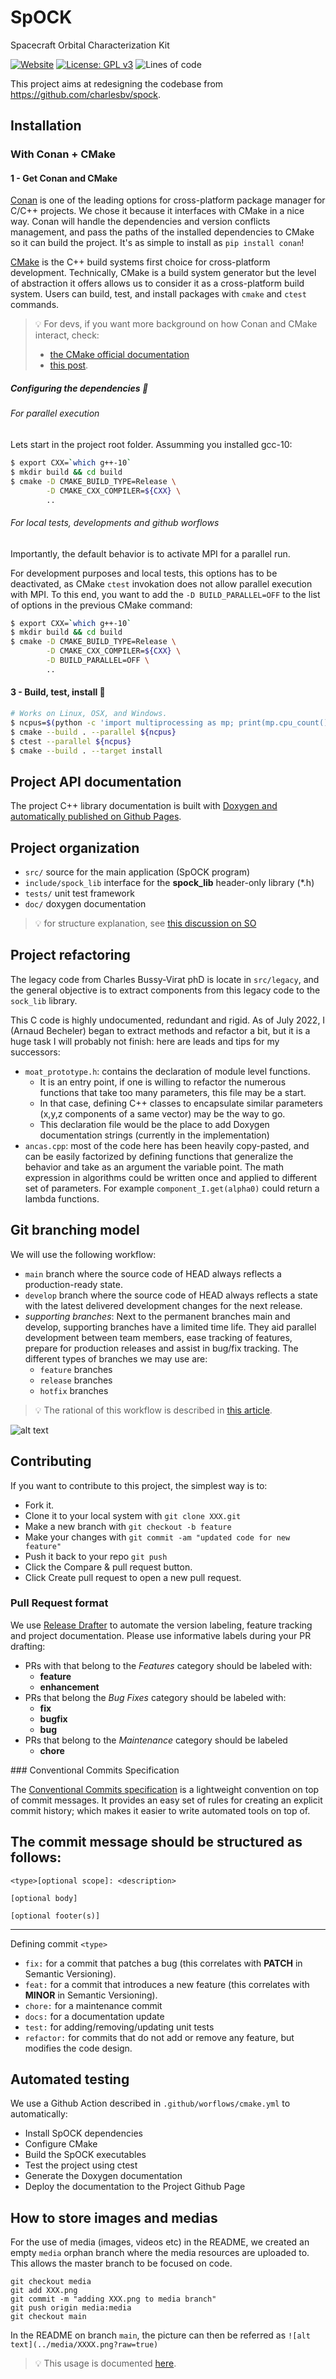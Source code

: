 # SpOCK

Spacecraft Orbital Characterization Kit

[![Website](https://img.shields.io/website?down_message=documentation%20offline&up_message=documentation%20online%21&url=https%3A%2F%2Fbecheler.github.io%2FSpOCK%2F)](https://becheler.github.io/SpOCK/)
[![License: GPL v3](https://img.shields.io/badge/License-GPLv3-blue.svg)](https://www.gnu.org/licenses/gpl-3.0)
![Lines of code](https://img.shields.io/tokei/lines/github/Becheler/SpOCK)

This project aims at redesigning the codebase from https://github.com/charlesbv/spock.

## Installation

### With Conan + CMake

#### 1 - Get Conan and CMake

[Conan](https://conan.io/) is one of the leading options for cross-platform package
manager for C/C++ projects. We chose it because it interfaces with CMake in a nice
way. Conan will handle the dependencies and version conflicts management, and pass
the paths of the installed dependencies to CMake so it can build the project.
It's as simple to install as `pip install conan`!

[CMake](https://cmake.org/cmake/help/latest/manual/cmake.1.html) is the C++ build systems first choice for cross-platform development. Technically, CMake is a build system generator but the
level of abstraction it offers allows us to consider it as a cross-platform build system.
Users can build, test, and install packages with `cmake` and `ctest` commands.

> :bulb: For devs, if you want more background on how Conan and CMake interact, check:
>
> - [the CMake official documentation](https://docs.conan.io/en/1.36/integrations/build_system/cmake.html)
> - [this post](https://jfreeman.dev/blog/2019/05/22/trying-conan-with-modern-cmake:-dependencies/).

##### Configuring the dependencies :wrench:

###### For parallel execution

Lets start in the project root folder. Assumming you installed gcc-10:

```bash
$ export CXX=`which g++-10`
$ mkdir build && cd build
$ cmake -D CMAKE_BUILD_TYPE=Release \
        -D CMAKE_CXX_COMPILER=${CXX} \
        ..
```

###### For local tests, developments and github worflows

Importantly, the default behavior is to activate MPI for a parallel run.

For development purposes and local tests, this options has to be deactivated,
as CMake `ctest` invokation does not allow parallel execution with MPI.
To this end, you want to add the `-D BUILD_PARALLEL=OFF` to the list of options in the previous CMake command:

```bash
$ export CXX=`which g++-10`
$ mkdir build && cd build
$ cmake -D CMAKE_BUILD_TYPE=Release \
        -D CMAKE_CXX_COMPILER=${CXX} \
        -D BUILD_PARALLEL=OFF \
        ..
```

#### 3 - Build, test, install :rocket:

```bash
# Works on Linux, OSX, and Windows.
$ ncpus=$(python -c 'import multiprocessing as mp; print(mp.cpu_count())')
$ cmake --build . --parallel ${ncpus}
$ ctest --parallel ${ncpus}
$ cmake --build . --target install
```

## Project API documentation

The project C++ library documentation is built with [Doxygen and automatically published on Github Pages](https://becheler.github.io/SpOCK/).

## Project organization

- `src/` source for the main application (SpOCK program)
- `include/spock_lib` interface for the **spock_lib** header-only library (\*.h)
- `tests/` unit test framework
- `doc/` doxygen documentation

> :bulb: for structure explanation, see [this discussion on SO](https://stackoverflow.com/questions/2360734/whats-a-good-directory-structure-for-larger-c-projects-using-makefile)

## Project refactoring

The legacy code from Charles Bussy-Virat phD is locate in `src/legacy`, and the
general objective is to extract components from this legacy code to the `sock_lib`
library.

This C code is highly undocumented, redundant and rigid. As of July 2022, I (Arnaud Becheler) began to extract methods
and refactor a bit, but it is a huge task I will probably not finish: here are
leads and tips for my successors:

- `moat_prototype.h`: contains the declaration of module level functions.
    - It is an entry point, if one is willing to refactor the numerous functions that
      take too many parameters, this file may be a start.
    - In that case, defining C++ classes to encapsulate similar parameters (x,y,z components of a same vector)
      may be the way to go.
    - This declaration file would be the place to add Doxygen documentation strings (currently in the implementation)
- `ancas.cpp`: most of the code here has been heavily copy-pasted, and can be easily
               factorized by defining functions that generalize the behavior and take as an
               argument the variable point. The math expression in algorithms could be
               written once and applied to different set of parameters. For example
               `component_I.get(alpha0)` could return a lambda functions.


## Git branching model

We will use the following workflow:

- `main` branch where the source code of HEAD always reflects a production-ready state.
- `develop` branch where the source code of HEAD always reflects a state with the latest delivered development changes for the next release.
- _supporting branches_: Next to the permanent branches main and develop, supporting branches have a limited time life. They aid parallel development between team members, ease tracking of features, prepare for production releases and assist in bug/fix tracking. The different types of branches we may use are:
  - `feature` branches
  - `release` branches
  - `hotfix` branches

> :bulb: The rational of this workflow is described in [this article](https://nvie.com/posts/a-successful-git-branching-model/).

![alt text](../media/git-branching-model.png?raw=true)

## Contributing

If you want to contribute to this project, the simplest way is to:

- Fork it.
- Clone it to your local system with `git clone XXX.git`
- Make a new branch with `git checkout -b feature`
- Make your changes with `git commit -am "updated code for new feature"`
- Push it back to your repo `git push`
- Click the Compare & pull request button.
- Click Create pull request to open a new pull request.

### Pull Request format

We use [Release Drafter](https://github.com/marketplace/actions/release-drafter) to automate the version labeling, feature tracking and project documentation. Please use informative labels during your PR drafting:

- PRs with that belong to the _Features_ category should be labeled with:
  - **feature**
  - **enhancement**
- PRs that belong the _Bug Fixes_ category should be labeled with:
  - **fix**
  - **bugfix**
  - **bug**
- PRs that belong to the _Maintenance_ category should be labeled
  - **chore**

### Conventional Commits Specification

The [Conventional Commits specification](https://www.conventionalcommits.org/en/v1.0.0/) is a lightweight convention on top of commit messages. It provides an easy set of rules for creating an explicit commit history; which makes it easier to write automated tools on top of.

## The commit message should be structured as follows:

```
<type>[optional scope]: <description>

[optional body]

[optional footer(s)]
```

---

Defining commit `<type>`

- `fix:` for a commit that patches a bug (this correlates with **PATCH** in Semantic Versioning).
- `feat:` for a commit that introduces a new feature (this correlates with **MINOR** in Semantic Versioning).
- `chore:` for a maintenance commit
- `docs:` for a documentation update
- `test:` for adding/removing/updating unit tests
- `refactor:` for commits that do not add or remove any feature, but modifies the code design.

## Automated testing

We use a Github Action described in `.github/worflows/cmake.yml` to automatically:

- Install SpOCK dependencies
- Configure CMake
- Build the SpOCK executables
- Test the project using ctest
- Generate the Doxygen documentation
- Deploy the documentation to the Project Github Page

## How to store images and medias

For the use of media (images, videos etc) in the README, we created an empty `media` orphan
branch where the media resources are uploaded to. This allows the master branch to be focused on code.

```
git checkout media
git add XXX.png
git commit -m "adding XXX.png to media branch"
git push origin media:media
git checkout main
```

In the README on branch `main`, the picture can then be referred as `![alt text](../media/XXXX.png?raw=true)`

> :bulb: This usage is documented [here](https://medium.com/@minamimunakata/how-to-store-images-for-use-in-readme-md-on-github-9fb54256e951).

